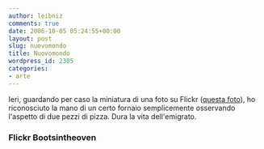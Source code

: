 ```yaml
---
author: leibniz
comments: true
date: 2006-10-05 05:24:55+00:00
layout: post
slug: nuovomondo
title: Nuovomondo
wordpress_id: 2305
categories:
- arte
---
```


Ieri, guardando per caso la miniatura di una foto su Flickr ([questa foto](http://www.flickr.com/photos/bootsintheoven/260687237/)), ho riconosciuto la mano di un certo fornaio semplicemente osservando l'aspetto di due pezzi di pizza. Dura la vita dell'emigrato.

### Flickr Bootsintheoven
